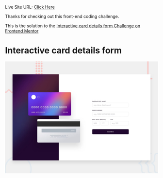 Live Site URL: [Click Here](https://kimodev1990.github.io/credit-card-preview/)

Thanks for checking out this front-end coding challenge.

This is the solution to the [Interactive card details form Challenge on Frontend Mentor](https://www.frontendmentor.io/challenges/interactive-card-details-form-XpS8cKZDWw)

# Interactive card details form

![Design preview for the Interactive card details form coding challenge](./design/desktop-preview.jpg)
